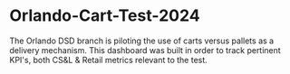 # Orlando-Cart-Test-2024
The Orlando DSD branch is piloting the use of carts versus pallets as a delivery mechanism. This dashboard was built in order to track pertinent KPI's, both CS&amp;L &amp; Retail metrics relevant to the test.
